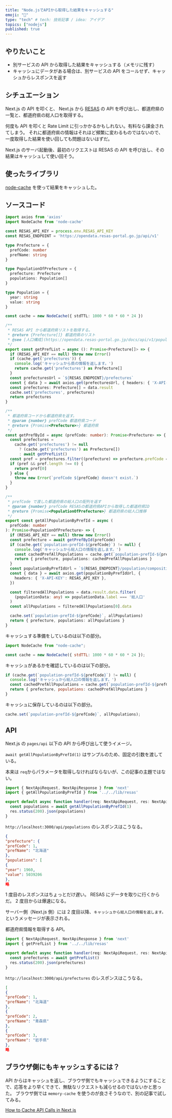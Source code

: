 ```yaml
---
title: "Node.jsでAPIから取得した結果をキャッシュする"
emoji: "👋"
type: "tech" # tech: 技術記事 / idea: アイデア
topics: ["nodejs"]
published: true
---
```


## やりたいこと

- 別サービスの API から取得した結果をキャッシュする（メモリに残す）
- キャッシュにデータがある場合は、別サービスの API をコールせず、キャッシュからレスポンスを返す

## シチュエーション

Next.js の API を叩くと、 Next.js から [RESAS](https://resas.go.jp/#/13/13101) の API を呼び出し、都道府県の一覧と、都道府県の総人口を取得する。

何度も API を叩くと Rate Limit に引っかかるかもしれない。有料なら課金されてしまう。
それに都道府県の情報はそれほど頻繁に変わるものではないので、一度取得した結果を使い回しても問題はないはずだ。

Next.js のサーバ起動後、最初のリクエストは RESAS の API を呼び出し、その結果はキャッシュして使い回そう。

## 使ったライブラリ

[node-cache](https://www.npmjs.com/package/node-cache) を使って結果をキャッシュした。

## ソースコード

```js:lib/resas.ts
import axios from 'axios'
import NodeCache from 'node-cache'

const RESAS_API_KEY = process.env.RESAS_API_KEY
const RESAS_ENDPOINT = 'https://opendata.resas-portal.go.jp/api/v1'

type Prefecture = {
  prefCode: number
  prefName: string
}

type PopulationOfPrefecture = {
  prefecture: Prefecture
  populations: Population[]
}

type Population = {
  year: string
  value: string
}

const cache = new NodeCache({ stdTTL: 1000 * 60 * 60 * 24 })

/**
 * RESAS API から都道府県リストを取得する。
 * @return {Prefecture[]} 都道府県のリスト
 * @see [人口構成](https://opendata.resas-portal.go.jp/docs/api/v1/population/composition/perYear.html)
 */
export const getPrefList = async (): Promise<Prefecture[]> => {
  if (RESAS_API_KEY == null) throw new Error()
  if (cache.get('prefectures')) {
    console.log('キャッシュから県の情報を返します。')
    return cache.get('prefectures') as Prefecture[]
  }
  const prefecturesUrl = `${RESAS_ENDPOINT}/prefectures`
  const { data } = await axios.get(prefecturesUrl, { headers: { 'X-API-KEY': RESAS_API_KEY } })
  const prefectures: Prefecture[] = data.result
  cache.set('prefectures', prefectures)
  return prefectures
}

/**
 * 都道府県コードから都道府県を返す。
 * @param {number} prefCode 都道府県コード
 * @return {Promise<Prefecture>>} 都道府県
 */
const getPrefById = async (prefCode: number): Promise<Prefecture> => {
  const prefectures =
    cache.get('prefectures') != null
      ? (cache.get('prefectures') as Prefecture[])
      : await getPrefList()
  const pref = prefectures.filter((prefecture) => prefecture.prefCode === prefCode)
  if (pref && pref.length !== 0) {
    return pref[0]
  } else {
    throw new Error(`prefCode ${prefCode} doesn't exist.`)
  }
}

/**
 * prefCode で渡した都道府県の総人口の配列を返す
 * @param {number} prefCode RESASの都道府県APIから取得した都道府県ID
 * @return {Promise<PopulationOfPrefecture>} 都道府県の総人口推移
 */
export const getAllPopulationByPrefId = async (
  prefCode: number
): Promise<PopulationOfPrefecture> => {
  if (RESAS_API_KEY == null) throw new Error()
  const prefecture = await getPrefById(prefCode)
  if (cache.get(`population-prefId-${prefCode}`) != null) {
    console.log('キャッシュから総人口の情報を返します。')
    const cachedPrefAllPopulations = cache.get(`population-prefId-${prefCode}`) as Population[]
    return { prefecture, populations: cachedPrefAllPopulations }
  }
  const populationByPrefIdUrl = `${RESAS_ENDPOINT}/population/composition/perYear?cityCode=-&prefCode=${prefCode}`
  const { data } = await axios.get(populationByPrefIdUrl, {
    headers: { 'X-API-KEY': RESAS_API_KEY },
  })

  const filteredAllPopulations = data.result.data.filter(
    (populationData: any) => populationData.label === '総人口'
  )
  const allPopulations = filteredAllPopulations[0].data

  cache.set(`population-prefId-${prefCode}`, allPopulations)
  return { prefecture, populations: allPopulations }
}

```

キャッシュする準備をしているのは以下の部分。

```js
import NodeCache from "node-cache";

const cache = new NodeCache({ stdTTL: 1000 * 60 * 60 * 24 });
```

キャッシュがあるかを確認しているのは以下の部分。

```js
if (cache.get(`population-prefId-${prefCode}`) != null) {
  console.log('キャッシュから総人口の情報を返します。')
  const cachedPrefAllPopulations = cache.get(`population-prefId-${prefCode}`) as Population[]
  return { prefecture, populations: cachedPrefAllPopulations }
}
```

キャッシュに保存しているのは以下の部分。

```js
cache.set(`population-prefId-${prefCode}`, allPopulations);
```

## API

Next.js の `pages/api` 以下の API から呼び出して使うイメージ。

`await getAllPopulationByPrefId(1)` はサンプルのため、固定の引数を渡している。

本来は `req`からパラメータを取得しなければならないが、この記事の主題ではない。

```js:pages/api/populations.ts
import { NextApiRequest, NextApiResponse } from 'next'
import { getAllPopulationByPrefId } from '../../lib/resas'

export default async function handler(req: NextApiRequest, res: NextApiResponse) {
  const populations = await getAllPopulationByPrefId(1)
  res.status(200).json(populations)
}
```

`http://localhost:3000/api/populations` のレスポンスはこうなる。

```json
{
"prefecture": {
"prefCode": 1,
"prefName": "北海道"
},
"populations": [
{
"year": 1960,
"value": 5039206
},
略
```

1 度目のレスポンスはちょっとだけ遅い。 RESAS にデータを取りに行くからだ。
2 度目からは爆速になる。

サーバー側（Next.js 側）には 2 度目以降、`キャッシュから総人口の情報を返します。` というメッセージが表示される。

都道府県情報を取得する API。

```js:pages/api/prefectures.ts
import { NextApiRequest, NextApiResponse } from 'next'
import { getPrefList } from '../../lib/resas'

export default async function handler(req: NextApiRequest, res: NextApiResponse) {
  const prefectures = await getPrefList()
  res.status(200).json(prefectures)
}
```

`http://localhost:3000/api/prefectures` のレスポンスはこうなる。

```json
[
{
"prefCode": 1,
"prefName": "北海道"
},
{
"prefCode": 2,
"prefName": "青森県"
},
{
"prefCode": 3,
"prefName": "岩手県"
},
略
```

## ブラウザ側にもキャッシュするには？

API からはキャッシュを返し、ブラウザ側でもキャッシュできるようにすることで、応答をより早くできて、無駄なリクエストも減らせるのではないかと思った。
ブラウザ側では `memory-cache` を使うのが良さそうなので、別の記事で試してみる。

[How to Cache API Calls in Next.js](https://javascript.plainenglish.io/how-to-cache-api-calls-in-next-js-f4b6aefa84f1)
